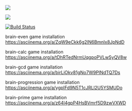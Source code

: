 <a href="https://codeclimate.com/github/ilnarkz/python-project-lvl1/maintainability"><img src="https://api.codeclimate.com/v1/badges/839314b891de0fe43bd0/maintainability" /></a>

<a href="https://codeclimate.com/github/ilnarkz/python-project-lvl1/test_coverage"><img src="https://api.codeclimate.com/v1/badges/839314b891de0fe43bd0/test_coverage" /></a>

[![Build Status](https://travis-ci.com/ilnarkz/python-project-lvl1.svg?branch=master)](https://travis-ci.com/ilnarkz/python-project-lvl1)

brain-even game installation https://asciinema.org/a/ZqW9eCkk6g2lN6Bmnlx8JpNdD

brain-calc game installation https://asciinema.org/a/tDhRTedNrmUqgpoPVLwSyQV8w

brain-gcd game installation https://asciinema.org/a/birLiOkv81gNo7W9PINdTQ7Ds

brain-progression game installation https://asciinema.org/a/ygpIFd9N5T1cJRLl2U5YSMUDo

brain-prime game installation https://asciinema.org/a/z64l4gpP4HsBVmrf5D9zwVXWD

